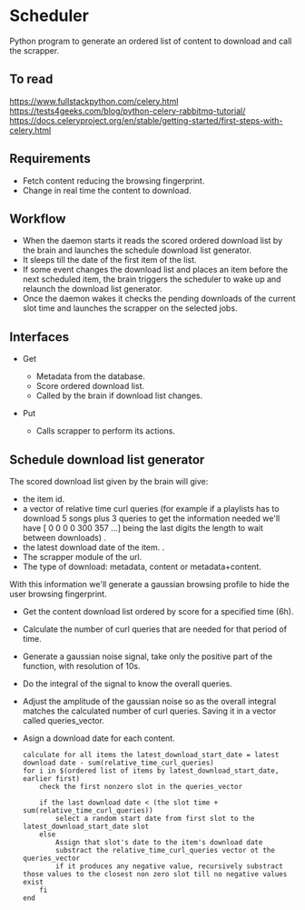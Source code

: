 # Scheduler

Python program to generate an ordered list of content to download and call the
scrapper.

## To read
https://www.fullstackpython.com/celery.html
https://tests4geeks.com/blog/python-celery-rabbitmq-tutorial/
https://docs.celeryproject.org/en/stable/getting-started/first-steps-with-celery.html


## Requirements

* Fetch content reducing the browsing fingerprint.
* Change in real time the content to download.

## Workflow

* When the daemon starts it reads the scored ordered download list by the brain
    and launches the schedule download list generator.
* It sleeps till the date of the first item of the list.
* If some event changes the download list and places an item before the next
    scheduled item, the brain triggers the scheduler to wake up and relaunch the
    download list generator.
* Once the daemon wakes it checks the pending downloads of the current slot time
    and launches the scrapper on the selected jobs.

## Interfaces

* Get
	* Metadata from the database.
	* Score ordered download list.
	* Called by the brain if download list changes.

* Put
	* Calls scrapper to perform its actions.

## Schedule download list generator

The scored download list given by the brain will give:

* the item id.
* a vector of relative time curl queries (for example if a playlists has to
    download 5 songs plus 3 queries to get the information needed we'll have
    [ 0 0 0 0 300 357 ...] being the last digits the length to wait between
    downloads) .
* the latest download date of the item. .
* The scrapper module of the url.
* The type of download: metadata, content or metadata+content.

With this information we'll generate a gaussian browsing profile to hide the
user browsing fingerprint.

* Get the content download list ordered by score for a specified time (6h).
* Calculate the number of curl queries that are needed for that period of time.
* Generate a gaussian noise signal, take only the positive part of the function,
    with resolution of 10s.
* Do the integral of the signal to know the overall queries.
* Adjust the amplitude of the gaussian noise so as the overall integral matches
    the calculated number of curl queries. Saving it in a vector called
    queries_vector.
* Asign a download date for each content.

	```
	calculate for all items the latest_download_start_date = latest download date - sum(relative_time_curl_queries)
	for i in $(ordered list of items by latest_download_start_date, earlier first)
		check the first nonzero slot in the queries_vector

		if the last download date < (the slot time + sum(relative_time_curl_queries))
			select a random start date from first slot to the latest_download_start_date slot
		else
			Assign that slot's date to the item's download date
			substract the relative_time_curl_queries vector ot the queries_vector
			if it produces any negative value, recursively substract those values to the closest non zero slot till no negative values exist
		fi
	end
    ```
